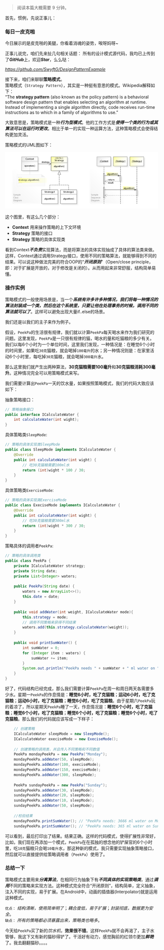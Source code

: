> 阅读本篇大概需要 9 分钟。  

首先，惯例，先说正事儿：
### 每日一皮克啪
今日展示的是皮克啪的美腿，你看着消魂的姿势，唉呀妈呀~


正事儿说完，咱们先来扯几句相关话题：
所有的设计模式源代码，我均已上传到了***GitHub***上，欢迎***Star***，么么哒：

*https://github.com/SwyftG/DesignPatternExample*

接下来，咱们来聊聊**策略模式**。  
策略模式（`Strategy Pattern`），其实是一种挺有意思的模式。Wikipedia解释如下：  
“The **strategy pattern** (also known as the policy pattern) is a behavioral software design pattern that enables selecting an algorithm at runtime. Instead of implementing a single algorithm directly, code receives run-time instructions as to which in a family of algorithms to use.”  

大致意思是，策略模式是一种***行为型模式***。他的工作方式是***使得一个类的行为或其算法可以在运行时更改***。相比于单一的实现一种运算方法，这种策略模式会使得结构更加灵活。

策略模式的UML图如下：
  
![image](img/strategy_pattern.jpg)

这个图里，有这么几个部分：
- **Context** 用来操作策略的上下文环境
- **Strategy** 策略的接口
- **Strategy** 策略的具体实现类

看到Context***不负责***实现算法，而是将算法的具体实现抽成了具体的算法类来做。这样，Context通过调用Strategy接口，使用不同的策略算法，就能够得到不同的结果。可以说这种做法完美的符合OOP的“***开闭原则***”（Open/close principle，即：对于扩展是开放的，对于修改是关闭的）。从而用起来非常舒服，结构简单易懂。


### 操作实例
策略模式的一般使用场景是，当一个***系统有许多许多种情况，我们将每一种情况的算法封装成一个类，然后在这个系统里，只要让他在处理事务的时候，调用不同的算法就可以了***。这样可以避免出现大量if..else的场景。  

我们还是以我们的主子来作为例子。  

假设，`PeekPa`的生活很有规律，我们就以计算`PeekPa`每天喝水来作为我们研究的问题。这里发现，`PeekPa`是一只很有规律的猫，喝水的量和吃猫粮的多少有关。我们以每6个小时为一个单位时间，这里我们发现，一种情况是：在睡觉6个小时的时间里，如果吃`30克`猫粮，就会喝掉`100毫升`的水；另一种情况则是：在家里活动6个小时里，每吃掉`30克`猫粮，就会喝掉`300毫升`水。   

那么这里我们就产生出两种算法，**30克猫粮需要100毫升**和**30克猫粮消耗300毫升**。这种情况完全可以用策略模式来写。  

我们需要计算出`PeekPa`一天的饮水量，如果按照策略模式，我们的代码大致应该如下：

抽象策略接口：
```JAVA
// 策略抽象接口
public interface ICalculateWater {
    int calculateWater(int wight);
}

```
具体策略类`SleepMode`:
```JAVA
// 策略的具体实现类SleepMode
public class SleepMode implements ICalculateWater {
    @Override
    public int calculateWater(int wight) {
        // 吃30克猫粮需要100ml水
        return (int)wight * 100 / 30;
    }
}
```
具体策略类`ExerciseMode`:
```JAVA
// 策略的具体实现类ExerciseMode
public class ExeciseMode implements ICalculateWater {
    @Override
    public int calculateWater(int wight) {
        // 吃30克猫粮需要300ml水
        return (int)wight * 300 / 30;
    }
}
```
策略具体的调用者`PeekPa`:
```JAVA
// 策略的具体调用类
public class PeekPa {
    private ICalculateWater strategy;
    private String date;
    private List<Integer> waters;

    public PeekPa(String date) {
        waters = new ArrayList<>();
        this.date = date;
    }

    public void addWater(int weight, ICalculateWater mode){
        this.strategy = mode;
        // 调用不同策略来获得不同结果
        waters.add(this.strategy.calculateWater(weight));
    }

    public void printSumWater() {
        int sumWater = 0;
        for (Integer item : waters) {
            sumWater += item;
        }
        System.out.println("PeekPa needs " + sumWater + " ml water on " + this.date + ".");
    }
}
```
好了，代码结构已经完成，那么我们需要计算`PeekPa`在周一和周日两天各需要多少水。星期一`PeekPa`的作息情是：**睡觉6小时，吃了克猫粮**；**运动6小时，吃了克猫粮**；**运动6小时，吃了克猫粮**；**睡觉6小时，吃了克猫粮**。由于星期六`PeekPa`玩的着凉了，所以星期天`PeekPa`睡了一天，作息情况是：**睡觉6个小时，吃了克猫粮**；**睡觉6个小时，吃了克猫粮**；**睡觉6个小时，吃了克猫粮**；**睡觉6个小时，吃了克猫粮**。那么我们的代码就应该写成一下样子：
```JAVA
    // 创建策略
    ICalculateWater sleepMode = new SleepMode();
    ICalculateWater execiseMode = new ExeciseMode();

    // 创建策略的调用类，并且传入不同策略和不同数值
    PeekPa mondayPeekPa = new PeekPa("Monday");
    mondayPeekPa.addWater(50, sleepMode);
    mondayPeekPa.addWater(100, execiseMode);
    mondayPeekPa.addWater(150, execiseMode);
    mondayPeekPa.addWater(300, sleepMode);

    PeekPa sundayPeekPa = new PeekPa("Sunday");
    sundayPeekPa.addWater(30, sleepMode);
    sundayPeekPa.addWater(20, sleepMode);
    sundayPeekPa.addWater(10, sleepMode);
    sundayPeekPa.addWater(50, sleepMode);
    
    //检验结果
    mondayPeekPa.printSumWater(); // "PeekPa needs: 3666 ml water on Monday."
    sundayPeekPa.printSumWater(); // "PeekPa needs: 365 ml water on Sunday."
```
可以看到，最后打印出了结果。结果正确。这样的代码模式，使得扩展性非常好，比如，我们现在再添加一个模式，`PeekPa`在在孤独的想念他的铲屎官的6个小时里，吃`10克`猫粮只会喝`10毫升`水，那这种新的模式，我只需要实现抽象策略接口，然后就可以直接提供给策略调用者（`PeekPa`）使用了。

### 总结一下
策略模式主要用来***分离算法***，在相同行为抽象下有***不同具体的实现策略类***，通过***调用***不同的策略来实现方法。这种模式完全符合“开闭原则”，结构简单，定义抽象，注入不同的实现，易于扩展。在Android中，动画的插值器(Interpolator)就是运用这种模式。  

`优点：` *结构清晰，使用简单明了*；*耦合度低，易于扩展*；*封装彻底，数据更为安全*。  
`缺点：` *所有的策略都必须暴露出来，策略类也略多*。  

今天给`PeekPa`买了新的*饮水机*，**效果很不错**。这样`PeekPa`就不会再渴了，主子水管够，我这下又有新的猫砂得铲了。干活好有动力，感觉胸前的红领巾更加***鲜艳***了。我去翻翻猫砂。。。。
